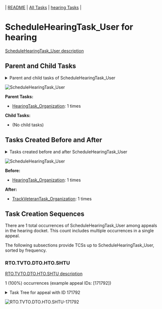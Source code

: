 <!-- DO NOT EDIT THIS FILE.  This file is autogenerated. -->
| [README](../README.md) | [All Tasks](../alltasks.md) | [hearing Tasks](tasklist.md) |

# ScheduleHearingTask_User for hearing

[ScheduleHearingTask_User description](../descr/ScheduleHearingTask_User.md)

## Parent and Child Tasks

<details><summary markdown='span'>Parent and child tasks of ScheduleHearingTask_User
</summary>

```
digraph G {
rankdir=LR;
node [shape=box]
"HearingTask_Organization" -> "ScheduleHearingTask_User" [label=1]
}
```
</details>

![ScheduleHearingTask_User](dot/ScheduleHearingTask_User-parentchild.dot.png)

**Parent Tasks:**

   * [HearingTask_Organization](HearingTask_Organization.md): 1 times

**Child Tasks:**

   * (No child tasks)

## Tasks Created Before and After

<details><summary markdown='span'>Tasks created before and after ScheduleHearingTask_User</summary>

```
digraph G {
rankdir=LR;

"ScheduleHearingTask_User" -> "TrackVeteranTask_Organization" [label=1]
"HearingTask_Organization" -> "ScheduleHearingTask_User" [label=1]
}
```
</details>

![ScheduleHearingTask_User](dot/ScheduleHearingTask_User.dot.png)

**Before:**

   * [HearingTask_Organization](HearingTask_Organization.md): 1 times

**After:**

   * [TrackVeteranTask_Organization](TrackVeteranTask_Organization.md): 1 times

## Task Creation Sequences

There are 1 total occurrences of ScheduleHearingTask_User among appeals in the hearing docket.  This count includes multiple occurrences in a single appeal.

The following subsections provide TCSs up to ScheduleHearingTask_User, sorted by frequency.

### RTO.TVTO.DTO.HTO.SHTU

[RTO.TVTO.DTO.HTO.SHTU description](../descr/RTO.TVTO.DTO.HTO.SHTU.md)

1 (100%) occurrences (example appeal IDs: [171792])

<details><summary markdown='span'>Task Tree for appeal with ID 171792</summary>

```
@startuml
skinparam {
  ObjectBorderColor #555
  ObjectBorderThickness 0
  ObjectFontStyle bold
  ObjectFontSize 14
  ObjectAttributeFontColor #333
  ObjectAttributeFontSize 12
}
  object 0.RootTask #8dd3c7 {
Organization
}
  object 1.TrackVeteranTask #bebada {
Organization
}
  object 2.DistributionTask #ffffb3 {
Organization
}
  object 3.HearingTask #fb8072 {
Organization
}
  object 4.ScheduleHearingTask #80b1d3 {
User  <back:white>    </back>
}
  object 5.JudgeDecisionReviewTask #d9d9d9 {
User
}
  object 6.AttorneyTask #bc80bd {
User
}
  object 7.TrackVeteranTask #bebada {
Organization
}
  object 8.DocketSwitchGrantedTask #9467bd {
User
}
  object 9.JudgeAssignTask #ccebc5 {
User
}
  object 10.AssignHearingDispositionTask #8dd3c7 {
Organization
}
  object 11.TranscriptionTask #fb8072 {
Organization
}
  object 12.EvidenceSubmissionWindowTask #fccde5 {
Organization
}
  object 13.JudgeAssignTask #ccebc5 {
User
}
  object 14.JudgeDecisionReviewTask #d9d9d9 {
User
}
  object 15.AttorneyTask #bc80bd {
User
}
0.RootTask -- 1.TrackVeteranTask
0.RootTask -- 2.DistributionTask
2.DistributionTask -- 3.HearingTask
3.HearingTask -- 4.ScheduleHearingTask
0.RootTask -- 5.JudgeDecisionReviewTask
5.JudgeDecisionReviewTask -- 6.AttorneyTask
0.RootTask -- 7.TrackVeteranTask
0.RootTask -- 8.DocketSwitchGrantedTask
0.RootTask -- 9.JudgeAssignTask
3.HearingTask -- 10.AssignHearingDispositionTask
10.AssignHearingDispositionTask -- 11.TranscriptionTask
10.AssignHearingDispositionTask -- 12.EvidenceSubmissionWindowTask
0.RootTask -- 13.JudgeAssignTask
0.RootTask -- 14.JudgeDecisionReviewTask
14.JudgeDecisionReviewTask -- 15.AttorneyTask
@enduml
```
</details>

![RTO.TVTO.DTO.HTO.SHTU-171792](uml/RTO.TVTO.DTO.HTO.SHTU-171792.png)

